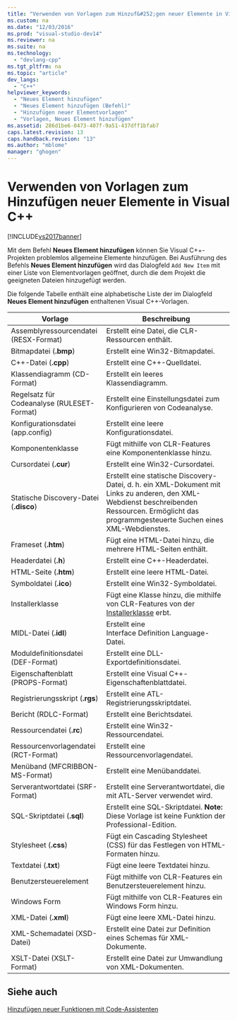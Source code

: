 ```yaml
---
title: "Verwenden von Vorlagen zum Hinzuf&#252;gen neuer Elemente in Visual C++"
ms.custom: na
ms.date: "12/03/2016"
ms.prod: "visual-studio-dev14"
ms.reviewer: na
ms.suite: na
ms.technology: 
  - "devlang-cpp"
ms.tgt_pltfrm: na
ms.topic: "article"
dev_langs: 
  - "C++"
helpviewer_keywords: 
  - "Neues Element hinzufügen"
  - "Neues Element hinzufügen (Befehl)"
  - "Hinzufügen neuer Elementvorlagen"
  - "Vorlagen, Neues Element hinzufügen"
ms.assetid: 286d1be6-0473-407f-9a51-437dff1bfab7
caps.latest.revision: 13
caps.handback.revision: "13"
ms.author: "mblome"
manager: "ghogen"
---
```

# Verwenden von Vorlagen zum Hinzuf&#252;gen neuer Elemente in Visual C++
[!INCLUDE[vs2017banner](../assembler/inline/includes/vs2017banner.md)]

Mit dem Befehl **Neues Element hinzufügen** können Sie Visual C\+\+\-Projekten problemlos allgemeine Elemente hinzufügen.  Bei Ausführung des Befehls **Neues Element hinzufügen** wird das Dialogfeld `Add New Item` mit einer Liste von Elementvorlagen geöffnet, durch die dem Projekt die geeigneten Dateien hinzugefügt werden.  
  
 Die folgende Tabelle enthält eine alphabetische Liste der im Dialogfeld **Neues Element hinzufügen** enthaltenen Visual C\+\+\-Vorlagen.  
  
|Vorlage|Beschreibung|  
|-------------|------------------|  
|Assemblyressourcendatei \(RESX\-Format\)|Erstellt eine Datei, die CLR\-Ressourcen enthält.|  
|Bitmapdatei \(**.bmp**\)|Erstellt eine Win32\-Bitmapdatei.|  
|C\+\+\-Datei \(**.cpp**\)|Erstellt eine C\+\+\-Quelldatei.|  
|Klassendiagramm \(CD\-Format\)|Erstellt ein leeres Klassendiagramm.|  
|Regelsatz für Codeanalyse \(RULESET\-Format\)|Erstellt eine Einstellungsdatei zum Konfigurieren von Codeanalyse.|  
|Konfigurationsdatei \(app.config\)|Erstellt eine leere Konfigurationsdatei.|  
|Komponentenklasse|Fügt mithilfe von CLR\-Features eine Komponentenklasse hinzu.|  
|Cursordatei \(**.cur**\)|Erstellt eine Win32\-Cursordatei.|  
|Statische Discovery\-Datei \(**.disco**\)|Erstellt eine statische Discovery\-Datei, d. h. ein XML\-Dokument mit Links zu anderen, den XML\-Webdienst beschreibenden Ressourcen. Ermöglicht das programmgesteuerte Suchen eines XML\-Webdienstes.|  
|Frameset \(**.htm**\)|Fügt eine HTML\-Datei hinzu, die mehrere HTML\-Seiten enthält.|  
|Headerdatei \(**.h**\)|Erstellt eine C\+\+\-Headerdatei.|  
|HTML\-Seite \(**.htm**\)|Erstellt eine leere HTML\-Datei.|  
|Symboldatei \(**.ico**\)|Erstellt eine Win32\-Symboldatei.|  
|Installerklasse|Fügt eine Klasse hinzu, die mithilfe von CLR\-Features von der [Installerklasse](https://msdn.microsoft.com/en-us/library/system.configuration.install.installer.aspx) erbt.|  
|MIDL\-Datei \(**.idl**\)|Erstellt eine Interface Definition Language\-Datei.|  
|Moduldefinitionsdatei \(DEF\-Format\)|Erstellt eine DLL\-Exportdefinitionsdatei.|  
|Eigenschaftenblatt \(PROPS\-Format\)|Erstellt eine Visual C\+\+\-Eigenschaftenblattdatei.|  
|Registrierungsskript \(**.rgs**\)|Erstellt eine ATL\-Registrierungsskriptdatei.|  
|Bericht \(RDLC\-Format\)|Erstellt eine Berichtsdatei.|  
|Ressourcendatei \(**.rc**\)|Erstellt eine Win32\-Ressourcendatei.|  
|Ressourcenvorlagendatei \(RCT\-Format\)|Erstellt eine Ressourcenvorlagendatei.|  
|Menüband \(MFCRIBBON\-MS\-Format\)|Erstellt eine Menübanddatei.|  
|Serverantwortdatei \(SRF\-Format\)|Erstellt eine Serverantwortdatei, die mit ATL\-Server verwendet wird.|  
|SQL\-Skriptdatei \(**.sql**\)|Erstellt eine SQL\-Skriptdatei. **Note:**  Diese Vorlage ist keine Funktion der Professional\-Edition.|  
|Stylesheet \(**.css**\)|Fügt ein Cascading Stylesheet \(CSS\) für das Festlegen von HTML\-Formaten hinzu.|  
|Textdatei \(**.txt**\)|Fügt eine leere Textdatei hinzu.|  
|Benutzersteuerelement|Fügt mithilfe von CLR\-Features ein Benutzersteuerelement hinzu.|  
|Windows Form|Fügt mithilfe von CLR\-Features ein Windows Form hinzu.|  
|XML\-Datei \(**.xml**\)|Fügt eine leere XML\-Datei hinzu.|  
|XML\-Schemadatei \(XSD\-Datei\)|Erstellt eine Datei zur Definition eines Schemas für XML\-Dokumente.|  
|XSLT\-Datei \(XSLT\-Format\)|Erstellt eine Datei zur Umwandlung von XML\-Dokumenten.|  
  
## Siehe auch  
 [Hinzufügen neuer Funktionen mit Code\-Assistenten](../ide/adding-functionality-with-code-wizards-cpp.md)